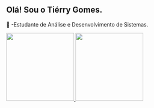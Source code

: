## Olá! Sou o Tiérry Gomes.

🌱 -Estudante de Análise e Desenvolvimento de Sistemas.
<div>
  <a href="https://github.com/Tierry243">
  <img height="180em" src="https://github-readme-stats.vercel.app/api?username=rafaballerini&show_icons=true&theme=dracula&include_all_commits=true&count_private=true"/>
  <img height="180em" src="https://github-readme-stats.vercel.app/api/top-langs/?username=rafaballerini&layout=compact&langs_count=16&theme=dracula"/>
</div>
